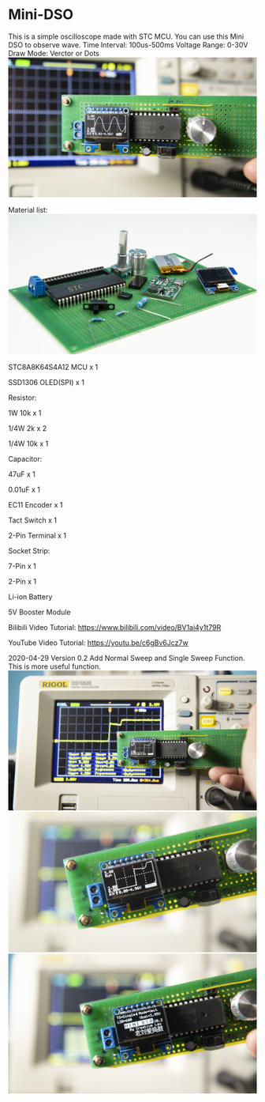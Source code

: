 # Mini-DSO
This is a simple oscilloscope made with STC MCU. 
You can use this Mini DSO to observe wave.
Time Interval: 100us-500ms
Voltage Range: 0-30V
Draw Mode: Verctor or Dots
![image](/pic/IMG_6270.JPG)

Material list:
![image](pic/IMG_6243.jpg)

STC8A8K64S4A12 MCU x 1 

SSD1306 OLED(SPI) x 1

Resistor: 

1W 10k x 1 

1/4W 2k x 2 

1/4W 10k x 1


Capacitor: 

47uF x 1 

0.01uF x 1


EC11 Encoder x 1 

Tact Switch x 1 

2-Pin Terminal x 1

Socket Strip: 

7-Pin x 1 

2-Pin x 1

Li-ion Battery 

5V Booster Module

Bilibili Video Tutorial: https://www.bilibili.com/video/BV1ai4y1t79R

YouTube Video Tutorial: https://youtu.be/c6gBv6Jcz7w

2020-04-29 Version 0.2
Add Normal Sweep and Single Sweep Function. This is more useful function.
![image](pic/IMG_6265.JPG)
![image](pic/IMG_6266.jpg)
![image](pic/IMG_6268.jpg)
